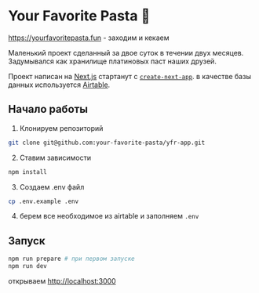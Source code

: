# Your Favorite Pasta 📝

https://yourfavoritepasta.fun - заходим и кекаем

Маленький проект сделанный за двое суток в течении двух месяцев. Задумывался как хранилище платиновых паст наших друзей.

Проект написан на  [Next.js](https://nextjs.org/) стартанут с [`create-next-app`](https://github.com/vercel/next.js/tree/canary/packages/create-next-app). в качестве базы данных используется [Airtable](https://www.airtable.com/).

## Начало работы
1. Клонируем репозиторий

```bash
git clone git@github.com:your-favorite-pasta/yfr-app.git
```

2. Ставим зависимости

```bash
npm install
```
3. Создаем .env файл

```bash
cp .env.example .env
```
4. берем все необходимое из airtable и заполняем ```.env```

## Запуск
```bash
npm run prepare # при первом запуске 
npm run dev
```
открываем [http://localhost:3000](http://localhost:3000) 


